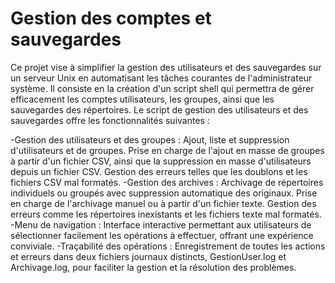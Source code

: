 # Gestion des comptes et sauvegardes
Ce projet vise à simplifier la gestion des utilisateurs et des sauvegardes sur un serveur Unix en automatisant les tâches courantes de l'administrateur système. Il consiste en la création d'un script shell qui permettra de gérer efficacement les comptes utilisateurs, les groupes, ainsi que les sauvegardes des répertoires.
Le script de gestion des utilisateurs et des sauvegardes offre les fonctionnalités suivantes :

-Gestion des utilisateurs et des groupes : Ajout, liste et suppression d'utilisateurs et de groupes. Prise en charge de l'ajout en masse de groupes à partir d'un fichier CSV, ainsi que la suppression en masse d'utilisateurs depuis un fichier CSV. Gestion des erreurs telles que les doublons et les fichiers CSV mal formatés.
-Gestion des archives : Archivage de répertoires individuels ou groupés avec suppression automatique des originaux. Prise en charge de l'archivage manuel ou à partir d'un fichier texte. Gestion des erreurs comme les répertoires inexistants et les fichiers texte mal formatés.
-Menu de navigation : Interface interactive permettant aux utilisateurs de sélectionner facilement les opérations à effectuer, offrant une expérience conviviale.
-Traçabilité des opérations : Enregistrement de toutes les actions et erreurs dans deux fichiers journaux distincts, GestionUser.log et Archivage.log, pour faciliter la gestion et la résolution des problèmes.
